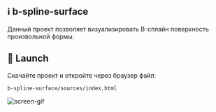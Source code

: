 ## :information_source: b-spline-surface

Данный проект позволяет визуализировать B-сплайн поверхность произвольной формы.

## :rocket: Launch

Скачайте проект и откройте через браузер файл:

```
b-spline-surface/sources/index.html
```

![screen-gif](./.github/example.gif)
